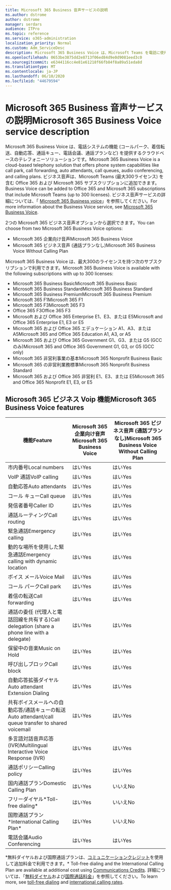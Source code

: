 ```yaml
---
title: Microsoft 365 Business 音声サービスの説明
ms.author: dstrome
author: dstrome
manager: serdars
audience: ITPro
ms.topic: reference
ms.service: o365-administration
localization_priority: Normal
ms.custom: Adm_ServiceDesc
description: Microsoft 365 Business Voice は、Microsoft Teams を電話に使用することを可能にするアドインサービスです。 これにより、電話システム、国内通話プラン、SMS、電話会議が統合されます。
ms.openlocfilehash: 0653be3875dd2e8713f06ed84d9e0d9081eed3c0
ms.sourcegitcommit: e6344116cc4e81e61218f66fb84f8a89a51eda8d
ms.translationtype: MT
ms.contentlocale: ja-JP
ms.lasthandoff: 06/10/2020
ms.locfileid: "44679594"
---
```

# <a name="microsoft-365-business-voice-service-description"></a><span data-ttu-id="34841-104">Microsoft 365 Business 音声サービスの説明</span><span class="sxs-lookup"><span data-stu-id="34841-104">Microsoft 365 Business Voice service description</span></span>

<span data-ttu-id="34841-105">Microsoft 365 Business Voice は、電話システムの機能 (コールパーク、着信転送、自動応答、通話キュー、電話会議、通話プランなど) を提供するクラウドベースのテレフォニーソリューションです。</span><span class="sxs-lookup"><span data-stu-id="34841-105">Microsoft 365 Business Voice is a cloud-based telephony solution that offers phone system capabilities like call park, call forwarding, auto attendants, call queues, audio conferencing, and calling plans.</span></span> <span data-ttu-id="34841-106">ビジネス音声は、Microsoft Teams (最大300ライセンス) を含む Office 365 および Microsoft 365 サブスクリプションに追加できます。</span><span class="sxs-lookup"><span data-stu-id="34841-106">Business Voice can be added to Office 365 and Microsoft 365 subscriptions that include Microsoft Teams (up to 300 licenses).</span></span> <span data-ttu-id="34841-107">ビジネス音声サービスの詳細については、「 [Microsoft 365 Business voice](https://docs.microsoft.com/MicrosoftTeams/business-voice/whats-business-voice)」を参照してください。</span><span class="sxs-lookup"><span data-stu-id="34841-107">For more information about the Business Voice service, see [Microsoft 365 Business Voice](https://docs.microsoft.com/MicrosoftTeams/business-voice/whats-business-voice).</span></span>

<span data-ttu-id="34841-108">2つの Microsoft 365 ビジネス音声オプションから選択できます。</span><span class="sxs-lookup"><span data-stu-id="34841-108">You can choose from two Microsoft 365 Business Voice options:</span></span>

- <span data-ttu-id="34841-109">Microsoft 365 企業向け音声</span><span class="sxs-lookup"><span data-stu-id="34841-109">Microsoft 365 Business Voice</span></span>
- <span data-ttu-id="34841-110">Microsoft 365 ビジネス音声 (通話プランなし)</span><span class="sxs-lookup"><span data-stu-id="34841-110">Microsoft 365 Business Voice Without Calling Plan</span></span>

<span data-ttu-id="34841-111">Microsoft 365 Business Voice は、最大300のライセンスを持つ次のサブスクリプションで利用できます。</span><span class="sxs-lookup"><span data-stu-id="34841-111">Microsoft 365 Business Voice is available with the following subscriptions with up to 300 licenses:</span></span>

- <span data-ttu-id="34841-112">Microsoft 365 Business Basic</span><span class="sxs-lookup"><span data-stu-id="34841-112">Microsoft 365 Business Basic</span></span>
- <span data-ttu-id="34841-113">Microsoft 365 Business Standard</span><span class="sxs-lookup"><span data-stu-id="34841-113">Microsoft 365 Business Standard</span></span>
- <span data-ttu-id="34841-114">Microsoft 365 Business Premium</span><span class="sxs-lookup"><span data-stu-id="34841-114">Microsoft 365 Business Premium</span></span>
- <span data-ttu-id="34841-115">Microsoft 365 F1</span><span class="sxs-lookup"><span data-stu-id="34841-115">Microsoft 365 F1</span></span>
- <span data-ttu-id="34841-116">Microsoft 365 F3</span><span class="sxs-lookup"><span data-stu-id="34841-116">Microsoft 365 F3</span></span>
- <span data-ttu-id="34841-117">Office 365 F3</span><span class="sxs-lookup"><span data-stu-id="34841-117">Office 365 F3</span></span>
- <span data-ttu-id="34841-118">Microsoft および Office 365 Enterprise E1、E3、または E5</span><span class="sxs-lookup"><span data-stu-id="34841-118">Microsoft and Office 365 Enterprise E1, E3 or E5</span></span>
- <span data-ttu-id="34841-119">Microsoft 365 および Office 365 エデュケーション A1、A3、または A5</span><span class="sxs-lookup"><span data-stu-id="34841-119">Microsoft 365 and Office 365 Education A1, A3, or A5</span></span>
- <span data-ttu-id="34841-120">Microsoft 365 および Office 365 Government G1、G3、または G5 (GCC のみ)</span><span class="sxs-lookup"><span data-stu-id="34841-120">Microsoft 365 and Office 365 Government G1, G3, or G5 (GCC only)</span></span>
- <span data-ttu-id="34841-121">Microsoft 365 非営利事業の基本</span><span class="sxs-lookup"><span data-stu-id="34841-121">Microsoft 365 Nonprofit Business Basic</span></span>
- <span data-ttu-id="34841-122">Microsoft 365 の非営利業務標準</span><span class="sxs-lookup"><span data-stu-id="34841-122">Microsoft 365 Nonprofit Business Standard</span></span>
- <span data-ttu-id="34841-123">Microsoft 365 および Office 365 非営利 E1、E3、または E5</span><span class="sxs-lookup"><span data-stu-id="34841-123">Microsoft 365 and Office 365 Nonprofit E1, E3, or E5</span></span>

## <a name="microsoft-365-business-voice-features"></a><span data-ttu-id="34841-124">Microsoft 365 ビジネス Voip 機能</span><span class="sxs-lookup"><span data-stu-id="34841-124">Microsoft 365 Business Voice features</span></span>

| <span data-ttu-id="34841-125">**機能**</span><span class="sxs-lookup"><span data-stu-id="34841-125">**Feature**</span></span>                                            | <span data-ttu-id="34841-126">**Microsoft 365 企業向け音声**</span><span class="sxs-lookup"><span data-stu-id="34841-126">**Microsoft 365 Business Voice**</span></span> | <span data-ttu-id="34841-127">**Microsoft 365 ビジネス音声 (通話プランなし)**</span><span class="sxs-lookup"><span data-stu-id="34841-127">**Microsoft 365 Business Voice Without Calling Plan**</span></span> |
|--------------------------------------------------------|----------------------------------|-------------------------------------------------------|
| <span data-ttu-id="34841-128">市内番号</span><span class="sxs-lookup"><span data-stu-id="34841-128">Local numbers</span></span>                                          | <span data-ttu-id="34841-129">はい</span><span class="sxs-lookup"><span data-stu-id="34841-129">Yes</span></span>                              | <span data-ttu-id="34841-130">はい</span><span class="sxs-lookup"><span data-stu-id="34841-130">Yes</span></span>                                                   |
| <span data-ttu-id="34841-131">VoIP 通話</span><span class="sxs-lookup"><span data-stu-id="34841-131">VoIP calling</span></span>                                           | <span data-ttu-id="34841-132">はい</span><span class="sxs-lookup"><span data-stu-id="34841-132">Yes</span></span>                              | <span data-ttu-id="34841-133">はい</span><span class="sxs-lookup"><span data-stu-id="34841-133">Yes</span></span>                                                   |
| <span data-ttu-id="34841-134">自動応答</span><span class="sxs-lookup"><span data-stu-id="34841-134">Auto attendants</span></span>                                        | <span data-ttu-id="34841-135">はい</span><span class="sxs-lookup"><span data-stu-id="34841-135">Yes</span></span>                              | <span data-ttu-id="34841-136">はい</span><span class="sxs-lookup"><span data-stu-id="34841-136">Yes</span></span>                                                   |
| <span data-ttu-id="34841-137">コール キュー</span><span class="sxs-lookup"><span data-stu-id="34841-137">Call queue</span></span>                                             | <span data-ttu-id="34841-138">はい</span><span class="sxs-lookup"><span data-stu-id="34841-138">Yes</span></span>                              | <span data-ttu-id="34841-139">はい</span><span class="sxs-lookup"><span data-stu-id="34841-139">Yes</span></span>                                                   |
| <span data-ttu-id="34841-140">発信者番号</span><span class="sxs-lookup"><span data-stu-id="34841-140">Caller ID</span></span>                                              | <span data-ttu-id="34841-141">はい</span><span class="sxs-lookup"><span data-stu-id="34841-141">Yes</span></span>                              | <span data-ttu-id="34841-142">はい</span><span class="sxs-lookup"><span data-stu-id="34841-142">Yes</span></span>                                                   |
| <span data-ttu-id="34841-143">通話ルーティング</span><span class="sxs-lookup"><span data-stu-id="34841-143">Call routing</span></span>                                           | <span data-ttu-id="34841-144">はい</span><span class="sxs-lookup"><span data-stu-id="34841-144">Yes</span></span>                              | <span data-ttu-id="34841-145">はい</span><span class="sxs-lookup"><span data-stu-id="34841-145">Yes</span></span>                                                   |
| <span data-ttu-id="34841-146">緊急通話</span><span class="sxs-lookup"><span data-stu-id="34841-146">Emergency calling</span></span>                                      | <span data-ttu-id="34841-147">はい</span><span class="sxs-lookup"><span data-stu-id="34841-147">Yes</span></span>                              | <span data-ttu-id="34841-148">はい</span><span class="sxs-lookup"><span data-stu-id="34841-148">Yes</span></span>                                                   |
| <span data-ttu-id="34841-149">動的な場所を使用した緊急通話</span><span class="sxs-lookup"><span data-stu-id="34841-149">Emergency calling with dynamic location</span></span>                | <span data-ttu-id="34841-150">はい</span><span class="sxs-lookup"><span data-stu-id="34841-150">Yes</span></span>                              | <span data-ttu-id="34841-151">はい</span><span class="sxs-lookup"><span data-stu-id="34841-151">Yes</span></span>                                                   |
| <span data-ttu-id="34841-152">ボイス メール</span><span class="sxs-lookup"><span data-stu-id="34841-152">Voice Mail</span></span>                                             | <span data-ttu-id="34841-153">はい</span><span class="sxs-lookup"><span data-stu-id="34841-153">Yes</span></span>                              | <span data-ttu-id="34841-154">はい</span><span class="sxs-lookup"><span data-stu-id="34841-154">Yes</span></span>                                                   |
| <span data-ttu-id="34841-155">コール パーク</span><span class="sxs-lookup"><span data-stu-id="34841-155">Call park</span></span>                                              | <span data-ttu-id="34841-156">はい</span><span class="sxs-lookup"><span data-stu-id="34841-156">Yes</span></span>                              | <span data-ttu-id="34841-157">はい</span><span class="sxs-lookup"><span data-stu-id="34841-157">Yes</span></span>                                                   |
| <span data-ttu-id="34841-158">着信の転送</span><span class="sxs-lookup"><span data-stu-id="34841-158">Call forwarding</span></span>                                        | <span data-ttu-id="34841-159">はい</span><span class="sxs-lookup"><span data-stu-id="34841-159">Yes</span></span>                              | <span data-ttu-id="34841-160">はい</span><span class="sxs-lookup"><span data-stu-id="34841-160">Yes</span></span>                                                   |
| <span data-ttu-id="34841-161">通話の委任 (代理人と電話回線を共有する)</span><span class="sxs-lookup"><span data-stu-id="34841-161">Call delegation (share a phone line with a delegate)</span></span>   | <span data-ttu-id="34841-162">はい</span><span class="sxs-lookup"><span data-stu-id="34841-162">Yes</span></span>                              | <span data-ttu-id="34841-163">はい</span><span class="sxs-lookup"><span data-stu-id="34841-163">Yes</span></span>                                                   |
| <span data-ttu-id="34841-164">保留中の音楽</span><span class="sxs-lookup"><span data-stu-id="34841-164">Music on Hold</span></span>                                          | <span data-ttu-id="34841-165">はい</span><span class="sxs-lookup"><span data-stu-id="34841-165">Yes</span></span>                              | <span data-ttu-id="34841-166">はい</span><span class="sxs-lookup"><span data-stu-id="34841-166">Yes</span></span>                                                   |
| <span data-ttu-id="34841-167">呼び出しブロック</span><span class="sxs-lookup"><span data-stu-id="34841-167">Call block</span></span>                                             | <span data-ttu-id="34841-168">はい</span><span class="sxs-lookup"><span data-stu-id="34841-168">Yes</span></span>                              | <span data-ttu-id="34841-169">はい</span><span class="sxs-lookup"><span data-stu-id="34841-169">Yes</span></span>                                                   |
| <span data-ttu-id="34841-170">自動応答拡張ダイヤル</span><span class="sxs-lookup"><span data-stu-id="34841-170">Auto attendant Extension Dialing</span></span>                       | <span data-ttu-id="34841-171">はい</span><span class="sxs-lookup"><span data-stu-id="34841-171">Yes</span></span>                              | <span data-ttu-id="34841-172">はい</span><span class="sxs-lookup"><span data-stu-id="34841-172">Yes</span></span>                                                   |
| <span data-ttu-id="34841-173">共有ボイスメールへの自動応答/通話キューの転送</span><span class="sxs-lookup"><span data-stu-id="34841-173">Auto attendant/call queue transfer to shared voicemail</span></span> | <span data-ttu-id="34841-174">はい</span><span class="sxs-lookup"><span data-stu-id="34841-174">Yes</span></span>                              | <span data-ttu-id="34841-175">はい</span><span class="sxs-lookup"><span data-stu-id="34841-175">Yes</span></span>                                                   |
| <span data-ttu-id="34841-176">多言語対話音声応答 (IVR)</span><span class="sxs-lookup"><span data-stu-id="34841-176">Multilingual Interactive Voice Response (IVR)</span></span>          | <span data-ttu-id="34841-177">はい</span><span class="sxs-lookup"><span data-stu-id="34841-177">Yes</span></span>                              | <span data-ttu-id="34841-178">はい</span><span class="sxs-lookup"><span data-stu-id="34841-178">Yes</span></span>                                                   |
| <span data-ttu-id="34841-179">通話ポリシー</span><span class="sxs-lookup"><span data-stu-id="34841-179">Calling policy</span></span>                                         | <span data-ttu-id="34841-180">はい</span><span class="sxs-lookup"><span data-stu-id="34841-180">Yes</span></span>                              | <span data-ttu-id="34841-181">はい</span><span class="sxs-lookup"><span data-stu-id="34841-181">Yes</span></span>                                                   |
| <span data-ttu-id="34841-182">国内通話プラン</span><span class="sxs-lookup"><span data-stu-id="34841-182">Domestic Calling Plan</span></span>                                  | <span data-ttu-id="34841-183">はい</span><span class="sxs-lookup"><span data-stu-id="34841-183">Yes</span></span>                              | <span data-ttu-id="34841-184">いいえ</span><span class="sxs-lookup"><span data-stu-id="34841-184">No</span></span>                                                    |
| <span data-ttu-id="34841-185">フリーダイヤル\*</span><span class="sxs-lookup"><span data-stu-id="34841-185">Toll-free dialing\*</span></span>                                    | <span data-ttu-id="34841-186">はい</span><span class="sxs-lookup"><span data-stu-id="34841-186">Yes</span></span>                              | <span data-ttu-id="34841-187">いいえ</span><span class="sxs-lookup"><span data-stu-id="34841-187">No</span></span>                                                    |
| <span data-ttu-id="34841-188">国際通話プラン\*</span><span class="sxs-lookup"><span data-stu-id="34841-188">International Calling Plan\*</span></span>                           | <span data-ttu-id="34841-189">はい</span><span class="sxs-lookup"><span data-stu-id="34841-189">Yes</span></span>                              | <span data-ttu-id="34841-190">いいえ</span><span class="sxs-lookup"><span data-stu-id="34841-190">No</span></span>                                                    |
| <span data-ttu-id="34841-191">電話会議</span><span class="sxs-lookup"><span data-stu-id="34841-191">Audio Conferencing</span></span>                                     | <span data-ttu-id="34841-192">はい</span><span class="sxs-lookup"><span data-stu-id="34841-192">Yes</span></span>                              | <span data-ttu-id="34841-193">はい</span><span class="sxs-lookup"><span data-stu-id="34841-193">Yes</span></span>                                                   |
 
<span data-ttu-id="34841-194">\*無料ダイヤルおよび国際通話プランは、[コミュニケーションクレジット](https://docs.microsoft.com/microsoftteams/what-are-communications-credits)を使用して追加料金で利用できます。</span><span class="sxs-lookup"><span data-stu-id="34841-194">\* Toll-free dialing and the International Calling Plan are available at additional cost using [Communications Credits](https://docs.microsoft.com/microsoftteams/what-are-communications-credits).</span></span> <span data-ttu-id="34841-195">詳細については、「[無料ダイヤル](https://docs.microsoft.com/microsoftteams/toll-free-dialing-limitations-and-restrictions)および[国際通話料金](https://www.microsoft.com/microsoft-365/microsoft-teams/voice-calling?rtc=1#ow-download-rates)」を参照してください。</span><span class="sxs-lookup"><span data-stu-id="34841-195">To learn more, see [toll-free dialing](https://docs.microsoft.com/microsoftteams/toll-free-dialing-limitations-and-restrictions) and [international calling rates](https://www.microsoft.com/microsoft-365/microsoft-teams/voice-calling?rtc=1#ow-download-rates).</span></span>
